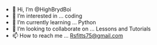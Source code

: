 - 👋 Hi, I’m @HighBrydBoi
- 👀 I’m interested in ... coding     
- 🌱 I’m currently learning ... Python
- 💞️ I’m looking to collaborate on ... Lessons and Tutorials
- 📫 How to reach me ... Rsfitts75@gmail.com

<!---
Hybrydroot/Hybrydroot is a ✨ special ✨ repository because its `README.md` (this file) appears on your GitHub profile.
You can click the Preview link to take a look at your changes.
--->

